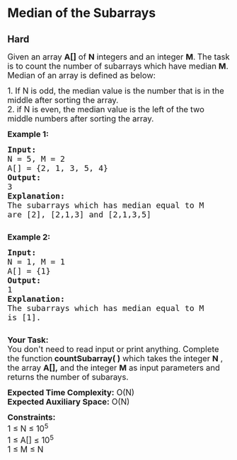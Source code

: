 # Median of the Subarrays
## Hard
<div class="problems_problem_content__Xm_eO"><p><span style="font-size:18px">Given an array&nbsp;<strong>A[]</strong>&nbsp;of&nbsp;<strong>N</strong>&nbsp;integers and an integer <strong>M</strong>.<strong>&nbsp;</strong>The task is to count the number of subarrays which have median <strong>M</strong>.<br>
Median of an array is defined as below:</span></p>

<p><span style="font-size:18px">1. If N is odd, the median value is the number that is in the middle after sorting the array.<br>
2. if N is even,&nbsp;the median value is the left of the two middle numbers after sorting the array.&nbsp;</span></p>

<p><span style="font-size:18px"><strong>Example 1:</strong></span></p>

<pre><span style="font-size:18px"><strong>Input:</strong>
N = 5, M = 2
A[] = {2, 1, 3, 5, 4}
<strong>Output:</strong> 
3
<strong>Explanation: 
</strong>The subarrays which has median equal to M
are [2], [2,1,3] and [2,1,3,5]
</span>
</pre>

<p><span style="font-size:18px"><strong>Example 2:</strong></span></p>

<pre><span style="font-size:18px"><strong>Input:
</strong>N = 1, M = 1
A[] = {1}
<strong>Output: 
</strong>1
<strong>Explanation: 
</strong>The subarrays which has median equal to M
is [1].
</span>
</pre>

<p><span style="font-size:18px"><strong>Your Task:&nbsp;</strong><br>
You don't need to read input or print anything. Complete the function<strong>&nbsp;countSubarray( )</strong>&nbsp;which takes the integer&nbsp;<strong>N</strong>&nbsp;, the array&nbsp;<strong>A[],</strong>&nbsp;and the integer&nbsp;<strong>M</strong>&nbsp;as input parameters and returns the number of subarays.&nbsp;</span></p>

<p><span style="font-size:18px"><strong>Expected Time Complexity:</strong>&nbsp;O(N)<br>
<strong>Expected Auxiliary Space:</strong>&nbsp;O(N)</span></p>

<p><span style="font-size:18px"><strong>Constraints:</strong><br>
1 ≤ N&nbsp;≤&nbsp;10<sup>5</sup><br>
1 ≤ A[]&nbsp;≤ 10<sup>5</sup><br>
1 ≤ M&nbsp;≤ N</span></p>
</div>